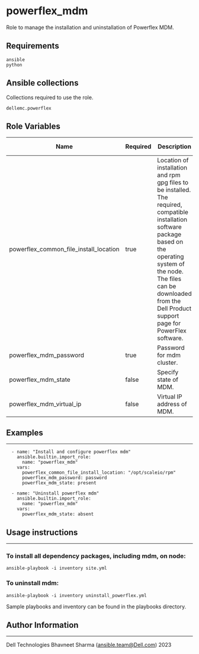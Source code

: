 # powerflex_mdm

Role to manage the installation and uninstallation of Powerflex MDM.

## Requirements

```
ansible
python
```

## Ansible collections

Collections required to use the role.

```
dellemc.powerflex
```

## Role Variables

<table>
<thead>
  <tr>
    <th>Name</th>
    <th>Required</th>
    <th>Description</th>
    <th>Choices</th>
    <th>Type</th>
    <th>Default Value</th>
  </tr>
</thead>
<tbody>
  <tr>
    <td>powerflex_common_file_install_location</td>
    <td>true</td>
    <td>Location of installation and rpm gpg files to be installed.
    <br> The required, compatible installation software package based on the operating system of the node.
    <br> The files can be downloaded from the Dell Product support page for PowerFlex software.</td>
    <td></td>
    <td>str</td>
    <td>/var/tmp</td>
  </tr>
  <tr>
    <td>powerflex_mdm_password</td>
    <td>true</td>
    <td>Password for mdm cluster.<br></td>
    <td></td>
    <td>str</td>
    <td>Password123</td>
  </tr>
  <tr>
    <td>powerflex_mdm_state</td>
    <td>false</td>
    <td>Specify state of MDM.<br></td>
    <td>absent, present</td>
    <td>str</td>
    <td>present</td>
  </tr>
  <tr>
    <td>powerflex_mdm_virtual_ip</td>
    <td>false</td>
    <td>Virtual IP address of MDM.<br></td>
    <td></td>
    <td>str</td>
    <td></td>
  </tr>
</tbody>
</table>

## Examples
----
```
  - name: "Install and configure powerflex mdm"
    ansible.builtin.import_role:
      name: "powerflex_mdm"
    vars:
      powerflex_common_file_install_location: "/opt/scaleio/rpm"
      powerflex_mdm_password: password
      powerflex_mdm_state: present

  - name: "Uninstall powerflex mdm"
    ansible.builtin.import_role:
      name: "powerflex_mdm"
    vars:
      powerflex_mdm_state: absent

```

## Usage instructions
----
### To install all dependency packages, including mdm, on node:
  ```
  ansible-playbook -i inventory site.yml
  ```

### To uninstall mdm:
  ```
  ansible-playbook -i inventory uninstall_powerflex.yml
  ```

Sample playbooks and inventory can be found in the playbooks directory.

## Author Information
------------------

Dell Technologies
Bhavneet Sharma (ansible.team@Dell.com)  2023
